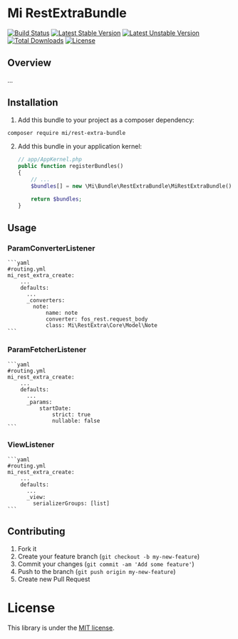 # Mi RestExtraBundle

[![Build Status](https://travis-ci.com/MovingImage24/MiRestExtraBundle.svg?branch=master)](https://travis-ci.com/MovingImage24/MiRestExtraBundle)
[![Latest Stable Version](https://poser.pugx.org/mi/rest-extra-bundle/v/stable)](https://packagist.org/packages/mi/rest-extra-bundle)
[![Latest Unstable Version](https://poser.pugx.org/mi/rest-extra-bundle/v/unstable)](https://packagist.org/packages/mi/rest-extra-bundle)
[![Total Downloads](https://poser.pugx.org/mi/rest-extra-bundle/downloads)](https://packagist.org/packages/mi/rest-extra-bundle)
[![License](https://poser.pugx.org/mi/rest-extra-bundle/license)](https://packagist.org/packages/mi/rest-extra-bundle)

## Overview

...

## Installation

1. Add this bundle to your project as a composer dependency:

  ```bash
  composer require mi/rest-extra-bundle
  ```

2. Add this bundle in your application kernel:

    ```php
    // app/AppKernel.php
    public function registerBundles()
    {
        // ...
        $bundles[] = new \Mi\Bundle\RestExtraBundle\MiRestExtraBundle();

        return $bundles;
    }
    ```

## Usage

### ParamConverterListener

    ```yaml
    #routing.yml
    mi_rest_extra_create:
        ...
        defaults:
          ...
          _converters:
            note:
                name: note
                converter: fos_rest.request_body
                class: Mi\RestExtra\Core\Model\Note
    ```

### ParamFetcherListener
    ```yaml
    #routing.yml
    mi_rest_extra_create:
        ...
        defaults:
          ...
          _params:
              startDate:
                  strict: true
                  nullable: false
    ```

### ViewListener
    ```yaml
    #routing.yml
    mi_rest_extra_create:
        ...
        defaults:
          ...
          _view:
            serializerGroups: [list]
    ```

## Contributing

1. Fork it
2. Create your feature branch (`git checkout -b my-new-feature`)
3. Commit your changes (`git commit -am 'Add some feature'`)
4. Push to the branch (`git push origin my-new-feature`)
5. Create new Pull Request

# License

This library is under the [MIT license](https://github.com/MovingImage24/MiRestExtraBundle/blob/master/LICENSE).